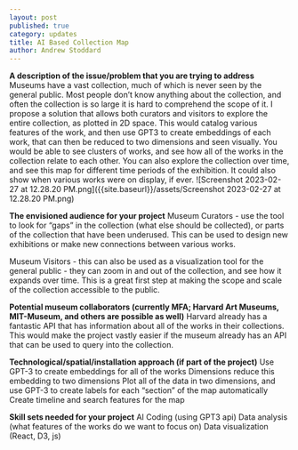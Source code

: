 ```yaml
---
layout: post
published: true
category: updates
title: AI Based Collection Map
author: Andrew Stoddard
---
```

**A description of the issue/problem that you are trying to address**
Museums have a vast collection, much of which is never seen by the general public. Most people don’t know anything about the collection, and often the collection is so large it is hard to comprehend the scope of it. I propose a solution that allows both curators and visitors to explore the entire collection, as plotted in 2D space. This would catalog various features of the work, and then use GPT3 to create embeddings of each work, that can then be reduced to two dimensions and seen visually. You would be able to see clusters of works, and see how all of the works in the collection relate to each other. You can also explore the collection over time, and see this map for different time periods of the exhibition. It could also show when various works were on display, if ever.
![Screenshot 2023-02-27 at 12.28.20 PM.png]({{site.baseurl}}/assets/Screenshot 2023-02-27 at 12.28.20 PM.png)

**The envisioned audience for your project**
Museum Curators - use the tool to look for “gaps” in the collection (what else should be collected), or parts of the collection that have been underused. This can be used to design new exhibitions or make new connections between various works. 

Museum Visitors - this can also be used as a visualization tool for the general public - they can zoom in and out of the collection, and see how it expands over time. This is a great first step at making the scope and scale of the collection accessible to the public.

**Potential museum collaborators (currently MFA; Harvard Art Museums, MIT-Museum, and others are possible as well)**
Harvard already has a fantastic API that has information about all of the works in their collections. This would make the project vastly easier if the museum already has an API that can be used to query into the collection.

**Technological/spatial/installation approach (if part of the project)**
Use GPT-3 to create embeddings for all of the works
Dimensions reduce this embedding to two dimensions
Plot all of the data in two dimensions, and use GPT-3 to create labels for each “section” of the map automatically
Create timeline and search features for the map

**Skill sets needed for your project**
AI Coding (using GPT3 api)
Data analysis (what features of the works do we want to focus on)
Data visualization (React, D3, js)

